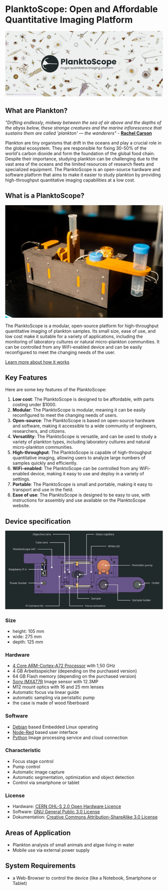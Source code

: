 # PlanktoScope: Open and Affordable Quantitative Imaging Platform

![planktoscope_hero](images/project_description/planktoscope_hero.png)

## What are Plankton?

_"Drifting endlessly, midway between the sea of air above and the depths of the abyss below, these strange creatures and the marine inflorescence that sustains them are called 'plankton' — the wanderers"_ - **[Rachel Carson](https://de.wikipedia.org/wiki/Rachel_Carson)**

Plankton are tiny organisms that drift in the oceans and play a crucial role in the global ecosystem. They are responsible for fixing 30-50% of the world's carbon dioxide and form the foundation of the global food chain. Despite their importance, studying plankton can be challenging due to the vast area of the oceans and the limited resources of research fleets and specialized equipment. The PlanktoScope is an open-source hardware and software platform that aims to make it easier to study plankton by providing high-throughput quantitative imaging capabilities at a low cost.

## What is a PlanktoScope?

![The PlanktoScope at tfom23 Expo](images/planktoscope-buildworkshops-tfom23-expo.jpg)

The PlanktoScope is a modular, open-source platform for high-throughput quantitative imaging of plankton samples. Its small size, ease of use, and low cost make it suitable for a variety of applications, including the monitoring of laboratory cultures or natural micro-plankton communities. It can be controlled from any WiFi-enabled device and can be easily reconfigured to meet the changing needs of the user.

[Learn more about how it works](https://www.planktoscope.org/how-it-works)

## Key Features

Here are some key features of the PlanktoScope:

1. **Low cost**: The PlanktoScope is designed to be affordable, with parts costing under $1000.
2. **Modular**: The PlanktoScope is modular, meaning it can be easily reconfigured to meet the changing needs of users.
3. **Open-source**: The PlanktoScope is based on open-source hardware and software, making it accessible to a wide community of engineers, researchers, and citizens.
4. **Versatility**: The PlanktoScope is versatile, and can be used to study a variety of plankton types, including laboratory cultures and natural micro-plankton communities.
5. **High-throughput**: The PlanktoScope is capable of high-throughput quantitative imaging, allowing users to analyze large numbers of samples quickly and efficiently.
6. **WiFi-enabled**: The PlanktoScope can be controlled from any WiFi-enabled device, making it easy to use and deploy in a variety of settings.
7. **Portable**: The PlanktoScope is small and portable, making it easy to transport and use in the field.
8. **Ease of use**: The PlanktoScope is designed to be easy to use, with instructions for assembly and use available on the PlanktoScope website.

## Device specification

![planktoscope_hero](images/project_description/planktoscope_architecture.png)

### Size

- height: 105 mm
- wide: 275 mm
- depth: 125 mm

### Hardware

- [4 Core ARM-Cortex-A72 Processor](https://www.raspberrypi.com/products/raspberry-pi-4-model-b/) with 1,50 GHz
- 4 GB Arbeitsspeicher (depending on the purchased version)
- 64 GB Flash memory (depending on the purchased version)
- [Sony IMX477R](https://www.raspberrypi.com/products/raspberry-pi-high-quality-camera/) Image sensor with 12.3MP
- M12 mount optics with 16 and 25 mm lenses
- Automatic focus via linear guide
- automatic sampling via peristaltic pump
- the case is made of wood fiberboard

### Software

- [Debian](https://www.raspberrypi.com/software/operating-systems/) based Embedded Linux operating
- [Node-Red](https://nodered.org/) based user interface
- [Python](https://www.python.org/) Image processing service and cloud connection

### Characteristic

- Focus stage control
- Pump control
- Automatic image capture
- Automatic segmentation, optimization and object detection
- Control via smartphone or tablet

### License

- Hardware: [CERN OHL-S 2.0 Open Hardware Licence](https://cern-ohl.web.cern.ch/home)
- Software: [GNU General Public 3.0 License](https://www.gnu.org/licenses/gpl-3.0.html)
- Dokumentation: [Creative Commons Attribution-ShareAlike 3.0 License](https://creativecommons.org/licenses/by-sa/4.0/)

## Areas of Application

- Plankton analysis of small animals and algae living in water
- Mobile use via external power supply

## System Requirements

- a Web-Browser to control the device (like a Notebook, Smartphone or Tablet)
